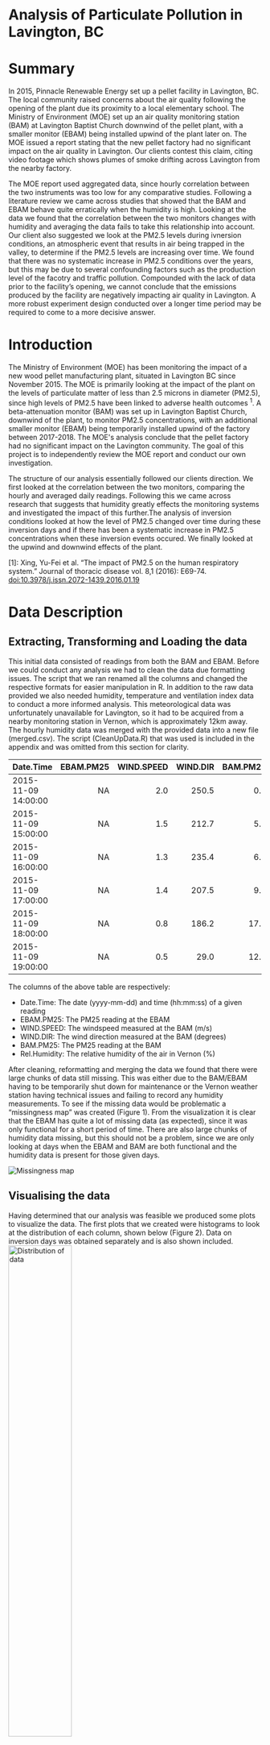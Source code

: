 Analysis of Particulate Pollution in Lavington, BC
================

Summary
=======

In 2015, Pinnacle Renewable Energy set up a pellet facility in Lavington, BC. The local community raised concerns about the air quality following the opening of the plant due its proximity to a local elementary school. The Ministry of Environment (MOE) set up an air quality monitoring station (BAM) at Lavington Baptist Church downwind of the pellet plant, with a smaller monitor (EBAM) being installed upwind of the plant later on. The MOE issued a report stating that the new pellet factory had no significant impact on the air quality in Lavington. Our clients contest this claim, citing video footage which shows plumes of smoke drifting across Lavington from the nearby factory.

The MOE report used aggregated data, since hourly correlation between the two instruments was too low for any comparative studies. Following a literature review we came across studies that showed that the BAM and EBAM behave quite erratically when the humidity is high. Looking at the data we found that the correlation between the two monitors changes with humidity and averaging the data fails to take this relationship into account. Our client also suggested we look at the PM2.5 levels during ivnersion conditions, an atmospheric event that results in air being trapped in the valley, to determine if the PM2.5 levels are increasing over time. We found that there was no systematic increase in PM2.5 conditions over the years, but this may be due to several confounding factors such as the production level of the facotry and traffic pollution. Compounded with the lack of data prior to the facility’s opening, we cannot conclude that the emissions produced by the facility are negatively impacting air quality in Lavington. A more robust experiment design conducted over a longer time period may be required to come to a more decisive answer.

Introduction
============

The Ministry of Environment (MOE) has been monitoring the impact of a new wood pellet manufacturing plant, situated in Lavington BC since November 2015. The MOE is primarily looking at the impact of the plant on the levels of particulate matter of less than 2.5 microns in diameter (PM2.5), since high levels of PM2.5 have been linked to adverse health outcomes <sup>1</sup>. A beta-attenuation monitor (BAM) was set up in Lavington Baptist Church, downwind of the plant, to monitor PM2.5 concentrations, with an additional smaller monitor (EBAM) being temporarily installed upwind of the factory between 2017-2018. The MOE's analysis conclude that the pellet factory had no significant impact on the Lavington community. The goal of this project is to independently review the MOE report and conduct our own investigation.

The structure of our analysis essentially followed our clients direction. We first looked at the correlation between the two monitors, comparing the hourly and averaged daily readings. Following this we came across research that suggests that humidity greatly effects the monitoring systems and investigated the impact of this further.The analysis of inversion conditions looked at how the level of PM2.5 changed over time during these inversion days and if there has been a systematic increase in PM2.5 concentrations when these inversion events occured. We finally looked at the upwind and downwind effects of the plant.

[1]: Xing, Yu-Fei et al. “The impact of PM2.5 on the human respiratory system.” Journal of thoracic disease vol. 8,1 (2016): E69-74. <doi:10.3978/j.issn.2072-1439.2016.01.19> 

Data Description
================

Extracting, Transforming and Loading the data
---------------------------------------------

This initial data consisted of readings from both the BAM and EBAM. Before we could conduct any analysis we had to clean the data due formatting issues. The script that we ran renamed all the columns and changed the respective formats for easier manipulation in R. In addition to the raw data provided we also needed humidity, temperature and ventilation index data to conduct a more informed analysis. This meteorological data was unfortunately unavailable for Lavington, so it had to be acquired from a nearby monitoring station in Vernon, which is approximately 12km away. The hourly humidity data was merged with the provided data into a new file (merged.csv). The script (CleanUpData.R) that was used is included in the appendix and was omitted from this section for clarity.

| Date.Time           |  EBAM.PM25|  WIND.SPEED|  WIND.DIR|  BAM.PM25|  Rel.Humidity|
|:--------------------|----------:|-----------:|---------:|---------:|-------------:|
| 2015-11-09 14:00:00 |         NA|         2.0|     250.5|       0.1|            67|
| 2015-11-09 15:00:00 |         NA|         1.5|     212.7|       5.1|            70|
| 2015-11-09 16:00:00 |         NA|         1.3|     235.4|       6.1|            77|
| 2015-11-09 17:00:00 |         NA|         1.4|     207.5|       9.7|            82|
| 2015-11-09 18:00:00 |         NA|         0.8|     186.2|      17.2|            86|
| 2015-11-09 19:00:00 |         NA|         0.5|      29.0|      12.1|            86|

The columns of the above table are respectively:

-   Date.Time: The date (yyyy-mm-dd) and time (hh:mm:ss) of a given reading
-   EBAM.PM25: The PM25 reading at the EBAM
-   WIND.SPEED: The windspeed measured at the BAM (m/s)
-   WIND.DIR: The wind direction measured at the BAM (degrees)
-   BAM.PM25: The PM25 reading at the BAM
-   Rel.Humidity: The relative humidity of the air in Vernon (%)

After cleaning, reformatting and merging the data we found that there were large chunks of data still missing. This was either due to the BAM/EBAM having to be temporarily shut down for maintenance or the Vernon weather station having technical issues and failing to record any humidity measurements. To see if the missing data would be problematic a “missingness map” was created (Figure 1). From the visualization it is clear that the EBAM has quite a lot of missing data (as expected), since it was only functional for a short period of time. There are also large chunks of humidity data missing, but this should not be a problem, since we are only looking at days when the EBAM and BAM are both functional and the humidity data is present for those given days.

![Missingness map](StatisticalConsultingProject_files/figure-markdown_github/mismap-1.png)

Visualising the data
--------------------

Having determined that our analysis was feasible we produced some plots to visualize the data. The first plots that we created were histograms to look at the distribution of each column, shown below (Figure 2). Data on inversion days was obtained separately and is also shown included.
<img src="StatisticalConsultingProject_files/figure-markdown_github/distplot-1.png" alt="Distribution of data" height="50%" />
<p class="caption">
Distribution of data
</p>

The histograms of the EBAM and BAM both have a strong right skew (i.e. the readings are clustered near the left side and have a longer tail on the right). The distribution of the humidity data almost mirrors this, showing a strong left skew, with a large number of readings having quite high humidity. The plot of the wind direction is quite interesting, since it shows two clear modes, suggesting the majority of the wind comes from two distinct directions. The inversion data data also has a pronounced skew and may need to be transformed before any further analysis can be conducted.

After looking at the distribution of the columns, we created a scatter plot array (Figure 3), to look at any relationships between the variables.

<img src="StatisticalConsultingProject_files/figure-markdown_github/scatterarray-1.png" alt="Scatter plot array" height="50%" />
<p class="caption">
Scatter plot array
</p>

There is a lot that can be inferred from the scatter plot array, which can then be rigorously tested later on. The scatter plots of WIND.SPEED vs EBAM.PM25 and BAM.PM25, suggests that as windspeed increases there are fewer particulates in the air. This is essentially a hypothesis that our clients suggested we should test. Namely, that on inversions days (i.e. days when there is no wind due to certain weather systems), the pollution levels in the valley should be higher due to stagnant air. There are several other pronounced patterns in the scatter plot array. A striking one is the difference between the BAM and EBAM as relative humidity increases. The PM2.5 levels measured by the EBAM appear to increase with humidity, however for the BAM the distribution remains fairly uniform. Finally, the WIND.SPEED vs WIND.DIR suggests that strong winds only come from two directions, as depicted by the wind-rose provided by the MOE.

A time series plot of the PM2.5 data was created for both the BAM and EBAM.The below figure shows that there is quite a lot of noise in the PM2.5 recordings from both the machines. The large spikes near the end of 2017 and also 2018 correspond to the forest fires that occurred in BC. Its also clear that the EBAM was only running for a short period of time. The majority of this project will focus on that time window when both machines were functional.

![Time Series plot for BAM and EBAM](StatisticalConsultingProject_files/figure-markdown_github/tsPlot-1.png)

Methods and Results
===================

Effect of humidity of EBAM and BAM
----------------------------------

Following our meeting with the clients there was quite a lot of uncertainty regarding the statistical approach used by the MOE. A major concern was the fact that the MOE decided to average the hourly data and only look at this daily aggregated average in their analysis. The MOE stated that averaging the data created far higher correlation between the two instruments and removed any noise from the data. We first computed the correaltion between the BAM and EBAM to verify the MOE's findings.

``` r
#Find first and last EBAM readings
NAidx <- which(!is.na(df.merged$EBAM.PM25))
first <- min(NAidx)
last <- max(NAidx)

first_EBAM <- df.merged$Date.Time[first]
last_EBAM <- df.merged$Date.Time[last]

# Create a subset of the data
ss <- subset(df.merged,first_EBAM < Date.Time & Date.Time < last_EBAM)

#Create averaged data
ag1 <- aggregate(ss$EBAM.PM25, by=list(ss$Date.Time), mean,na.action = na.omit);
ag2 <- aggregate(ss$BAM.PM25, by=list(ss$Date.Time), mean,na.action = na.omit);

#Comptute raw and aggregate correlations
cor(ss$EBAM.PM25,ss$BAM.PM25,use = "complete.obs"), "\n")
```

    ## Correaltion of hourly data:  0.517835

``` r
cor(ag1$x,ag2$x,use="complete.obs"))
```

    ## Correaltion of daily data:  0.9210984

After creating a subset of the data that only looks at the window when both instruments were running we computed the raw correlation between the two sets. The correlation was approximately 0.513 compared the to averaged daily correlation, which was far higher at 0.921 confirming the MOE’s findings that the daily averages have far higher correaltion between the BAM and EBAM. A scatter plot (Figure 5), was created to visually display these findings.

![Scatter plots of BAM vs EBAM readings](StatisticalConsultingProject_files/figure-markdown_github/scatterCor-1.png)

After some research we came across an article <sup>2</sup> that suggested the low correlation in the readings may be due to humidity, which which increases the noise in measuring the PM2.5 concentrations. To look at the impact of humidty on the correlation of the two instruments we only looked at days when the instruments were located next to each other or the 'colocation period'.(Figure 6).

![How humidty effects correlation](StatisticalConsultingProject_files/figure-markdown_github/unnamed-chunk-3-1.png)

The figure produced showed an interesting pattern. The hourly correlation between the two instruments is fairly high when the humidity level is around 20%, after which it drops steadily, with the lowest correlation seen at around 40% humidity. Following this the hourly correlation increases with humidity, levelling out at around 0.6. The daily correlation at different levels of humidity also shows a similar pattern, however as the humidity increased so did the correlation without tapering off. These plots suggest that humidity has a clear impact on the instruments and although averaging the daily readings appears to somewhat mitigate this effect it may not necessarily be the appropriate way to analyze the data. Thus, the effect of humidity on the BAM and EBAM is a topic that should be explored further and a naive averaging of the data may not be the statistically appropriate way to conduct the analysis.

[2]: Schweizer, Don et al. "A comparative analysis of temporary and permanent beta attenuation monitors: The importance of understanding data and equipment limitations when creating PM2.5 air quality health advisories." Atmospheric Pollution Research vol 7.5 (2016): E865-875. <doi:10.1016/j.apr.2016.02.003>

Data Description
================

Inversion day analysis
----------------------

An inversion day is an atmospheric phenomena that predominantly occurs during winter when a cool air system descends into a valley, followed by a warmer air system resulting in stagnant wind conditions. Due to the wind being stagnant any pollution in the valley is trapped. The client proposed an analysis looking at inversion days over time to see if there is any significant increase over successive years in the PM2.5 levels.

The distribution of the inversion data is shown in the previous section (Figure 2). Due to the strong skew, the data was log-transformed before any further analysis was conducted. Following this box-plots were made to see if there is any visual difference in the inversion days for different years (Figure 7).

![Box-plot of inversion days](StatisticalConsultingProject_files/figure-markdown_github/inversionBox-1.png)

The resulting box plots show that there may be a difference in the PM2.5 concentrations over time during inversion days. To test this we conducted an ANOVA and a post hoc Tukey HSD. The aim of this was to determine if the differences in PM2.5 that are seen in the box-plots are statistically significant or due to natural variation in the data.

``` r
anova.treatment <- aov(log(lowVIdays$BAM.PM25) ~ lowVIdays$Group, data=lowVIdays)
summary(anova.treatment)
```

    ##                  Df Sum Sq Mean Sq F value   Pr(>F)    
    ## lowVIdays$Group   3   7.58  2.5250   15.33 3.76e-09 ***
    ## Residuals       238  39.20  0.1647                     
    ## ---
    ## Signif. codes:  0 '***' 0.001 '**' 0.01 '*' 0.05 '.' 0.1 ' ' 1

![QQ and residual plots from ANOVA](StatisticalConsultingProject_files/figure-markdown_github/QQandResid-1.png)

The results of the ANOVA indicate that there is a significant difference in the PM2.5 levels during the different winter seasons. This is clear from the p-value for lowVIdays$Group, which is 3.76e-0.9, implying that at least one of the seasons is different from the others. This confirms what the box-plots show, where seasons B and D appear to be different from seasons A and C. The validity of the ANOVA was confirmed via residual and QQ plots (Figure 8). These show that the ANOVA is a fairly good fit to the data.

    ##   Tukey multiple comparisons of means
    ##     95% family-wise confidence level
    ## 
    ## Fit: aov(formula = log(lowVIdays$BAM.PM25) ~ lowVIdays$Group, data = lowVIdays)
    ## 
    ## $`lowVIdays$Group`
    ##            diff         lwr        upr     p adj
    ## B-A  0.41262441  0.23641831  0.5888305 0.0000000
    ## C-A  0.10320908 -0.06143872  0.2678569 0.3682950
    ## D-A  0.42603597  0.15358285  0.6984891 0.0004081
    ## C-B -0.30941533 -0.48889451 -0.1299362 0.0000742
    ## D-B  0.01341156 -0.26825239  0.2950755 0.9993302
    ## D-C  0.32282689  0.04824560  0.5974082 0.0138358

In order to determine which seasons are different we conducted a post-hoc Tukey analysis. When comparing multiple groups it is incorrect to just compare one group to the next. Doing so increases the family wise error (FWE). Essentially, if you compare multiple groups from the same family the chance of one group being statistically different from the rest by chance increases with the number of groups being compared. To account for this we used Tukeys HSD, which accounts for the FWE. The results of this showed that the PM2.5 concentrations of groups A and C (2015 and 2017 respectively) were significantly different from groups B and D (2016 and 2018 respectively). This is clear from the p adj values, where any value below 0.05 indicates a statistically significant difference between the groups. This result doesn’t allow us to conclusively say that the PM2.5 concentration has steadily increased year by year.

Effect of Wind on readings
--------------------------

The scatter array clearly shows that majority of the strong winds are within 10-80 degrees (i.e. North-Easterly winds). Since the EBAM was located NE of the pellet factory, whereas the BAM was SE, we believed that the wind would drag pollutants from the factory to the BAM but not past the EBAM. Essentially, if the pellet factory produced a significant amount of pollution the strong NE wind would bring the pollutants to the BAM but not the EBAM, due to their relative locations. Therefore one would expect BAM readings to be higher than EBAM on days when there was a NE wind. To test this hypothesis we created a subset of the data, only focusing on days with a NE wind. We then conducted a simple t-test to compare the difference between BAM and EBAM (BAM - EBAM) on days when there is NE wind against days when there isn’t a NE wind. The results of this t-test are below.

``` r
dat.wind <- subset(df.merged, df.merged$WIND.DIR < 80 & df.merged$WIND.DIR > 10)
dat.wind.diff <- dat.wind$BAM.PM25 - dat.wind$EBAM.PM25

dat.nowind <- subset(df.merged,!(df.merged$WIND.DIR < 80 & df.merged$WIND.DIR > 10))
dat.nowind.diff <- dat.nowind$BAM.PM25 - dat.nowind$EBAM.PM25
tt1 <- t.test(dat.wind.diff, dat.nowind.diff, alternative = c("greater"))
tt1
```

    ## 
    ##  Welch Two Sample t-test
    ## 
    ## data:  dat.wind.diff and dat.nowind.diff
    ## t = 2.6744, df = 3461.8, p-value = 0.003761
    ## alternative hypothesis: true difference in means is greater than 0
    ## 95 percent confidence interval:
    ##  0.2653289       Inf
    ## sample estimates:
    ##  mean of x  mean of y 
    ##  0.4400840 -0.2494585

The null hypothesis of the t-test is that the (BAM - EBAM) readings are the same on days when there is NE wind compared with days when there is no NE wind. The t-test we conducted gave a significant p-value of 0.003761, thus we reject the null hypothesis in favour of the alternative. This suggests that on days when there is a NE wind the pollutants are being dragged from the factory into Lavington. It is interesting to note the difference in means. The mean of x (BAM - EBAM on days when there is a NE wind) is 0.44, the mean of y (BAM - EBAM on days when there isn’t a NE wind) is -0.25. Thus, on days when there is a NE wind the BAM readings are higher compared to the EBAM and on days when there is no NE the opposite is true. It should be noted that this does not directly imply that the pellet factory is causing the pollution. There may be several confounding variables that could be affecting the PM2.5 readings. An important one being humidity. It was noted in a previous section that humidity changes the correlation between the BAM and the EBAM and it could be the case that certain humidity conditions render comparisons between the two instruments meaningless.

Concluding discussion
=====================

The goal of this report was to assess the impact of the pellet factory on pollution in Lavington, BC. Due to the large scope of the project and multiple questions from the client we broke the problem down into three separate areas. The analysis of humidity showed that there is a clear trend in the correlation between the two instruments with differing humidity. Therefore, averaging the hourly data to get a better correlation may not necessarily be the statistically correct approach, as it fails to account for the underlying trend. It was suggested that differencing the BAM and EBAM may produce more stable readings. This is done below for both hourly and averaged daily readings.

``` r
diff.df <- ss$EBAM.PM25 - ss$BAM.PM25
fit.dif <- lmRob(diff.df ~ ss$Rel.Humidity)
plot(diff.df ~ ss$Rel.Humidity,ylab="(EBAM - BAM) Difference in PM25 concentration",
     xlab="Relative Humidty (%)",,ylim=c(-50,100))
abline(fit.dif$coefficients[1],fit.dif$coefficients[2],col="red")
```

![Difference plot Hourly](StatisticalConsultingProject_files/figure-markdown_github/difFig-1.png)

The above plot shows the difference in readings between the BAM and EBAM and how this change with humidity. A robust linear regression was fit and the red line shows this fit. Clearly from the above plot, when the humidity is low the difference is fairly well centred around 0, however with increasing humidity there is greater variance in the difference. Nonetheless, the differenced data appears to be centred around zero. Therefore, we can naively assume that neither the BAM or EBAM are getting systematically higher readings as humidity changes.

``` r
aggregate.df <- aggregate(ss$EBAM.PM25-ss$BAM.PM25, by=list(ss$Date.Time),
                          mean,na.action=na.omit)
humidty.agg <- aggregate(ss$Rel.Humidity, by=list(ss$Date.Time), mean,na.action = na.omit)
fit.agg <- lmRob(aggregate.df$x ~ humidty.agg$x)
plot(aggregate.df$x ~ humidty.agg$x,ylab="(EBAM - BAM) Daily difference in
     PM25 concentration",xlab="Relative Humidty (%)",ylim=c(-50,100))
abline(fit.agg$coefficients[1],fit.agg$coefficients[2],col="red")
```

![Difference plot Daily](StatisticalConsultingProject_files/figure-markdown_github/diffFigDaily-1.png)

The same was done for averaged daily data. This plot is not noticibly different from the hourly values.

The analysis of inversion conditions showed statistically significant differences between the years, however there was no real trend in PM2.5 values. The level of pollutant increased but then subsequently decreased. This means we cannot say that the pellet factory is increasing PM2.5 levels in Lavington. The PM2.5 levels in the area should continue to be monitored over time to see if the trend we found is cyclical or caused by pellet factory production. Another important confounding factor that we hope to look at is the amount of pellet factory production. It may have been the case the the PM2.5 levels dropped in certain years due to the factory being less active.

Finally, we looked at the maximum level of PM2.5 overtime and found that with the exception of two wildfire spikes, the concentration of PM2.5 otherwise remains well under 100 micrograms per cubic meter, up to which the air can still be considered healthy.

``` r
max.df <- df.merged %>% 
        group_by(Date = as.Date(df.merged$Date.Time)) %>% 
        summarise(y = max(BAM.PM25,na.rm=TRUE))
colnames(max.df)[2]<- "dailyMax"

maxplot <- ggplot(max.df,aes(x=Date, y=dailyMax))+ geom_line(color = "black", size = 0.5)+ 
            geom_hline(yintercept=55, linetype="dashed", color = "red")+
            ylab("PM2.5 Reading (BAM)") + xlab("Year")
print(maxplot)
```

![Time Series of Daily Maximum PM2.5 Concentration (BAM)](StatisticalConsultingProject_files/figure-markdown_github/maxtime-1.png)

Appendix
========

CleanUpData.R

``` r
#Script to clean and merge data

#Get packages
library(data.table)
library(dplyr)

#Load raw data
data <- read.csv('Data/Lavington_2015-2018.csv', header = T, stringsAsFactors = FALSE)

#Change column type
data$BAM.PM25 <- as.numeric(data$PM25_BAM..ug.m3.)
data$WIND.DIR <- as.numeric(data$WDIR_VECT_BAM..deg.)
data$WIND.SPEED <- as.numeric(data$WSPD_SCLR_BAM..m.s.)
data$EBAM.PM25 <- as.numeric(data$PM25_EBAM..ug.m3.)
colnames(data)[1] <- 'Date.Time'

#create a new df
df <- data[,c('Date.Time','EBAM.PM25','WIND.SPEED','WIND.DIR','BAM.PM25')]
df <- df[1:26928,] #last few rows had summary info
df$Date.Time <- as.POSIXct(df$Date.Time, format= "%Y-%m-%d %H:%M") #make column datetime object


#### Cleaning Date.Time column ####
na.idx <- which(is.na(df$Date.Time)) #anything with NA had formatting issue

for( i in (1:length(na.idx))){
  idx <- na.idx[i]
  date.before <- df$Date.Time[idx-1]
  date.after <- df$Date.Time[idx+1]
  if(is.na(date.after) | is.na(date.before)){
    print("Error both rows before and after are NA")
    print(i)

  }
  else if(date.before + 2*60*60 != date.after ){
    print('Error, this rows time cannot be determined')
    print(i)
  }else{
    date.missing <- date.before+ 1*60*60
    df$Date.Time[idx] <- date.missing
  }
}


#get first and last dates of BAM recording
start.idx <- min(which(!is.na(df$BAM.PM25)))
start.idx

last.idx <- max(which(!is.na(df$BAM.PM25)))
last.idx

start.date <- df$Date.Time[start.idx]
end.date <- df$Date.Time[last.idx]


#### Getting humidity Data ####
weather.data.files <- list.files("Data/Vernon_Data/",pattern= '.csv', full.names = TRUE)
temp.files <- lapply(weather.data.files,fread,skip=14)
weather.data <- rbindlist(temp.files, fill = TRUE)
humdity.data <- weather.data[,c('Date/Time','Rel Hum (%)')]
#head(humdity.data)


#Add date/time column
names(humdity.data)[1] <- 'Date.Time'
humdity.data$Date.Time <- as.POSIXct(humdity.data$Date.Time, format= "%Y-%m-%d %H:%M")
#head(humdity.data)

#sort data
humdity.data <- humdity.data[order(Date.Time),]



#filter humidity data
humdity.data <- humdity.data %>%
  filter(Date.Time >= start.date ) %>% filter(Date.Time <= end.date)

df <- df %>%
  filter(Date.Time >= start.date) %>% filter(Date.Time <= end.date)

#head(df)
#head(humdity.data)

#tail(df)
#tail(humdity.data)


# Get the range of dates covered
# Clearly some dates are missing. Not an issue right now.
df$Date.Time[!df$Date.Time %in% humdity.data$`Date/Time`]

#Left-Join both dataframes
df.merged <- left_join(df, humdity.data, by=c("Date.Time"))
head(df.merged)

#write.csv(df.merged,'Data/mergedData.csv')
```

Function used to generate scatter plot of Correlation vs Humidty:

``` r
Extra time series plots for the subset of data
```

``` r
#Plotting time range where the data for EBAM is present
NAidx <- which(!is.na(df.merged$EBAM.PM25))
first <- min(NAidx)
last <- max(NAidx)

first_EBAM <- df.merged$Date.Time[first]
last_EBAM <- df.merged$Date.Time[last]


# Plot a subset of the data
ss <- subset(df.merged,first_EBAM < Date.Time & Date.Time < last_EBAM)


bamPlot <- ggplot(ss,aes(x=Date.Time, y=BAM.PM25))+ geom_line(color = "#FC4E07", size = 0.5)+ylim(c(0,100))
ebamPlot <- ggplot(ss,aes(x=Date.Time, y=EBAM.PM25))+ geom_line(color = "blue", size = 0.5)+ylim(c(0,100))
plot_grid(bamPlot, ebamPlot, labels = "AUTO")
```

![](StatisticalConsultingProject_files/figure-markdown_github/unnamed-chunk-9-1.png)

Plotting averaged time series data from BAM and EBAM

``` r
ggplot()+
    geom_line(data=aggregateBAM,aes(x=Group.1, y=x,color= "BAM"))+
    geom_line(data=aggregateEBAM,aes(x=Group.1, y=x,color= "EBAM"))+
     xlab("Time") + ylab("PM25 concentration") + labs()
```

![](StatisticalConsultingProject_files/figure-markdown_github/unnamed-chunk-10-1.png)

Even after averaging still quite erratic

Plot of differenced time series

``` r
ggplot()+
    geom_line(data=ss,aes(x=Date.Time, y=BAM.PM25 - EBAM.PM25,color= "BAM - EBAM"))+
     xlab("Time") + ylab("PM25 concentration") + ggtitle('Plot of differenced time series') +labs()
```

![](StatisticalConsultingProject_files/figure-markdown_github/unnamed-chunk-11-1.png)

``` r
dat <- df.merged
dat <- na.omit(dat)

row.names(dat) <- 1:nrow(dat)
start <- rownames(dat[dat$Date.Time == "2017/11/23 00:00",])
end <- rownames(dat[dat$Date.Time == "2018/4/9 23:00",])

dat.comp <- dat[c(start:end),]
```

    ## Warning in start:end: numerical expression has 24 elements: only the first
    ## used

    ## Warning in start:end: numerical expression has 23 elements: only the first
    ## used

``` r
dat.wind.ne <- subset(dat.comp, dat.comp$WIND.DIR < 80 & 
                        dat.comp$WIND.DIR > 10)
dat.wne.strong <- subset(dat.wind.ne, dat.wind.ne$WIND.SPEED >= 3)
dat.wne.weak <- subset(dat.wind.ne, dat.wind.ne$WIND.SPEED < 3)

tt1 <- t.test(dat.wind.ne$BAM.PM25, dat.wind.ne$EBAM.PM25, alternative = c("greater"))
tt2 <- t.test(dat.wne.strong$BAM.PM25, dat.wne.strong$EBAM.PM25, alternative = c("greater"))
tt3 <- t.test(dat.wne.weak$BAM.PM25, dat.wne.weak$EBAM.PM25, alternative = c("greater"))

dat.wind.sw <- subset(dat.comp, dat.comp$WIND.DIR < 260 & 
                        dat.comp$WIND.DIR > 190)
dat.wsw.strong <- subset(dat.wind.sw, dat.wind.sw$WIND.SPEED >= 3)
dat.wsw.weak <- subset(dat.wind.sw, dat.wind.sw$WIND.SPEED < 3)

tt4 <- t.test(dat.wind.sw$BAM.PM25, dat.wind.sw$EBAM.PM25, alternative = c("less"))
tt5 <- t.test(dat.wsw.strong$BAM.PM25, dat.wsw.strong$EBAM.PM25, alternative = c("less"))
tt6 <- t.test(dat.wsw.weak$BAM.PM25, dat.wsw.weak$EBAM.PM25, alternative = c("less"))

temptable <- matrix(, nrow = 6, ncol = 2)
ttestname <- c("All NE Winds", "Strong NE Winds", "Weak NE Winds", "All SW Winds", 
            "Strong SW Winds", "Weak SW Winds")
pvalue <- c(0.031, 0.290, 0.035, 0.002, 0.000, 0.020)
temptable[,1] <- ttestname
temptable[,2] <- pvalue

regtable <- matrix(, nrow = 4, ncol = 4)
cov <- c("Wind Direction (Binary)", "Wind Speed (Scalar)", "Relative Humidity (%)", "Wind Direction * Wind Speed")
est <- c(-1.641, -1.156, 0.034, 1.464)
pval <- c(0.022, 0.000, 0.002, 0.001)
sig <- c(0.05, 0.001, 0.01, 0.001)
regtable[,1] <- cov
regtable[,2] <- est
regtable[,3] <- pval
regtable[,4] <- sig
kable(regtable, digits = 3, align = "c", caption = "\\label{tab:regress}Multilinear Model Estimated Coefficients", col.names = c("Covariate", "Estimated Coefficient", "P-Value", "Significance Level"))
```

|           Covariate          | Estimated Coefficient | P-Value | Significance Level |
|:----------------------------:|:---------------------:|:-------:|:------------------:|
|    Wind Direction (Binary)   |         -1.641        |  0.022  |        0.05        |
|      Wind Speed (Scalar)     |         -1.156        |    0    |        0.001       |
|     Relative Humidity (%)    |         0.034         |  0.002  |        0.01        |
| Wind Direction \* Wind Speed |         1.464         |  0.001  |        0.001       |





